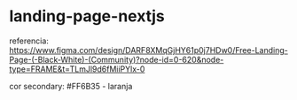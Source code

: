 # landing-page-nextjs

referencia:
https://www.figma.com/design/DARF8XMqGjHY61p0j7HDw0/Free-Landing-Page-(-Black-White)-(Community)?node-id=0-620&node-type=FRAME&t=TLmJl9d6fMiiPYlx-0


cor secondary:
#FF6B35 - laranja
